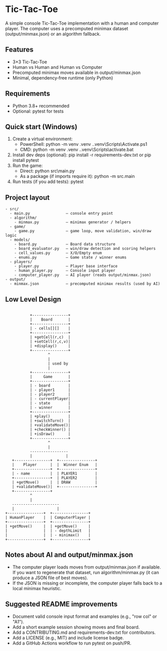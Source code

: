 # Tic‑Tac‑Toe

A simple console Tic‑Tac‑Toe implementation with a human and computer player. The computer uses a precomputed minimax dataset (output/minmax.json) or an algorithm fallback.

## Features
- 3×3 Tic‑Tac‑Toe
- Human vs Human and Human vs Computer
- Precomputed minimax moves available in output/minmax.json
- Minimal, dependency‑free runtime (only Python)

## Requirements
- Python 3.8+ recommended
- Optional: pytest for tests

## Quick start (Windows)
1. Create a virtual environment:
   - PowerShell:
     python -m venv .venv
     .\.venv\Scripts\Activate.ps1
   - CMD:
     python -m venv .venv
     .\.venv\Scripts\activate.bat
2. Install dev deps (optional):
   pip install -r requirements-dev.txt
   or pip install pytest
3. Run the game:
   - Direct:
     python src\main.py
   - As a package (if imports require it):
     python -m src.main
4. Run tests (if you add tests):
   pytest

## Project layout

```
- src/
  - main.py                — console entry point
  - algorithm/
    - minmax.py            — minimax generator / helpers
  - game/
    - game.py              — game loop, move validation, win/draw logic
  - models/
    - board.py             — Board data structure
    - board_evaluator.py   — win/draw detection and scoring helpers
    - cell_values.py       — X/O/Empty enum
    - enums.py             — Game state / winner enums
  - players/
    - player.py            — Player base interface
    - human_player.py      — Console input player
    - computer_player.py   — AI player (reads output/minmax.json)
- output/
  - minmax.json            — precomputed minimax results (used by AI)
```

## Low Level Design
```

           +----------------+
           |    Board       |
           +----------------+
           | - cells[][]    |
           +----------------+
           | +getCell(r,c)  |
           | +setCell(r,c,v)|
           | +display()     |
           +----------------+
                   ^
                   |
                   | used by
                   |
           +----------------+
           |     Game       |
           +----------------+
           | - board        |
           | - player1      |
           | - player2      |
           | - currentPlayer|
           | - state        |
           | - winner       |
           +----------------+
           | +play()        |
           | +switchTurn()  |
           | +validateMove()|
           | +checkWinner() |
           | +isDraw()      |
           +----------------+
                   ^
                   |
           -----------------
           |               |
   +----------------+  +----------------+
   |    Player      |  |  Winner Enum   |
   +----------------+  +----------------+
   | - name         |  | PLAYER1        |
   +----------------+  | PLAYER2        |
   | +getMove()     |  | DRAW           |
   | +validateMove()|  +----------------+
   +----------------+
           ^
           |
   ---------------------
   |                   |
+----------------+  +----------------+
| HumanPlayer    |  | ComputerPlayer |
+----------------+  +----------------+
| +getMove()     |  | +getMove()     |
|                |  | - depthLimit   |
|                |  | - minimax()    |
+----------------+  +----------------+
```

## Notes about AI and output/minmax.json
- The computer player loads moves from output/minmax.json if available. If you want to regenerate that dataset, run algorithm/minmax.py (it can produce a JSON file of best moves).
- If the JSON is missing or incomplete, the computer player falls back to a local minimax heuristic.

## Suggested README improvements
- Document valid console input format and examples (e.g., "row col" or "A1").
- Add a short example session showing moves and final board.
- Add a CONTRIBUTING.md and requirements-dev.txt for contributors.
- Add a LICENSE (e.g., MIT) and include license badge.
- Add a GitHub Actions workflow to run pytest on push/PR.
